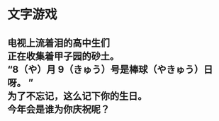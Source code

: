 # 文字游戏

电视上流着泪的高中生们
\
正在收集着甲子园的砂土。
\
“8（や）月 9（きゅう）号是棒球（やきゅう）日呀。 ”
\
为了不忘记，这么记下你的生日。
\
今年会是谁为你庆祝呢？
<br>
<br>
<br>
<br>
<br>
<br>
<br>
<br>
<br>
<br>
<br>
<br>
<br>
<br>
<br>
<br>
<br>
<br>
<br>
<br>
---
